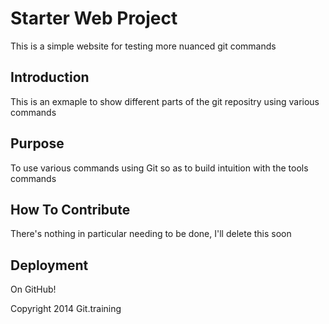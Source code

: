 # Starter Web Project

This is a simple website for testing more nuanced git commands

## Introduction

This is an exmaple to show different parts of the git repositry using various commands

## Purpose

To use various commands using Git so as to build intuition with the tools commands

## How To Contribute

There's nothing in particular needing to be done, I'll delete this soon

## Deployment

On GitHub!

Copyright 2014 Git.training
